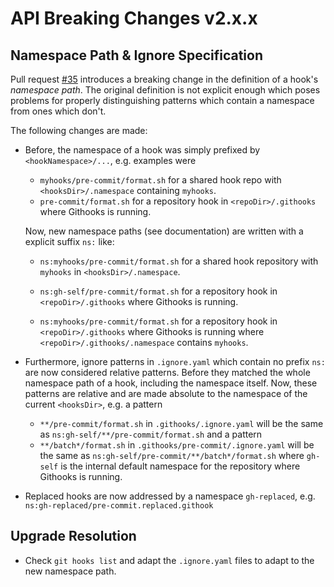 # API Breaking Changes v2.x.x

## Namespace Path & Ignore Specification

Pull request [#35](https://github.com/gabyx/Githooks/pull/35) introduces a breaking change in the
definition of a hook's *namespace path*.
The original definition is not explicit enough which poses problems for properly distinguishing
patterns which contain a namespace from ones which don't.

The following changes are made:

- Before, the namespace of a hook was simply prefixed by `<hookNamespace>/...`, e.g. examples were

    - `myhooks/pre-commit/format.sh` for a shared hook repo with `<hooksDir>/.namespace` containing `myhooks`.
    - `pre-commit/format.sh` for a repository hook in `<repoDir>/.githooks` where Githooks is running.

  Now, new namespace paths (see documentation) are written with a explicit suffix `ns:` like:

    - `ns:myhooks/pre-commit/format.sh` for a shared hook repository with `myhooks` in `<hooksDir>/.namespace`.
    - `ns:gh-self/pre-commit/format.sh` for a repository hook in `<repoDir>/.githooks` where Githooks
      is running.

    - `ns:myhooks/pre-commit/format.sh` for a repository hook in `<repoDir>/.githooks` where Githooks
      is running where `<repoDir>/.githooks/.namespace` contains `myhooks`.

- Furthermore, ignore patterns in `.ignore.yaml` which contain no prefix `ns:` are now considered
  relative patterns. Before they matched the whole namespace path of a hook, including the namespace itself.
  Now, these patterns are relative and are made absolute to the namespace of the current `<hooksDir>`, e.g. a pattern

  - `**/pre-commit/format.sh` in `.githooks/.ignore.yaml` will be the same as `ns:gh-self/**/pre-commit/format.sh`
    and a pattern
  - `**/batch*/format.sh` in `.githooks/pre-commit/.ignore.yaml` will be the same as
    `ns:gh-self/pre-commit/**/batch*/format.sh` where `gh-self` is the internal default namespace
    for the repository where Githooks is running.

- Replaced hooks are now addressed by a namespace `gh-replaced`, e.g. `ns:gh-replaced/pre-commit.replaced.githook`

## Upgrade Resolution

- Check `git hooks list` and adapt the `.ignore.yaml` files to adapt to the new namespace path.
